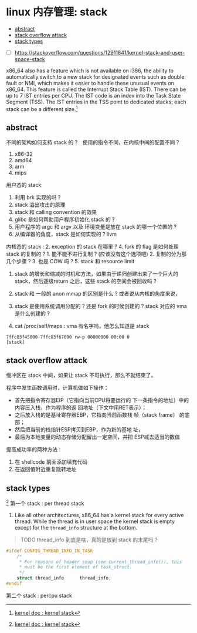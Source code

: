 # linux 内存管理: stack


<!-- vim-markdown-toc GitLab -->

- [abstract](#abstract)
- [stack overflow attack](#stack-overflow-attack)
- [stack types](#stack-types)

<!-- vim-markdown-toc -->

- [ ] https://stackoverflow.com/questions/12911841/kernel-stack-and-user-space-stack

x86_64 also has a feature which is not available on i386, the ability to automatically switch to a new stack for designated events such as double fault or NMI, which makes it easier to handle these unusual events on x86_64. This feature is called the Interrupt Stack Table (IST). There can be up to 7 IST entries per CPU. The IST code is an index into the Task State Segment (TSS). The IST entries in the TSS point to dedicated stacks; each stack can be a different size.[^1]

## abstract 
不同的架构如何支持 stack 的 ?　使用的指令不同，在内核中间的配置不同 ?
1. x86-32
2. amd64
3. arm
4. mips

用户态的 stack:
1. 利用 brk 实现的吗 ?
2. stack 溢出攻击的原理
3. stack 和 calling convention 的效果
4. glibc 是如何帮助用户程序初始化 stack 的 ?
5. 用户程序的 argc 和 argv 以及 环境变量是放在 stack 的哪一个位置的 ?
6. 从编译器的角度，stack 是如何实现的 ? llvm 

内核态的 stack :
2. exception 的 stack 在哪里 ?
4. fork 的 flag 是如何处理 stack 的复制的 ?
    1. 能不能不进行复制 ? (应该没有这个选项吧)
    2. 复制的分为那几个步骤 ? 3. 也是 COW 吗 ?
5. stack 和 resource limit


1. stack 的增长和缩减的时机和方法，如果由于递归创建出来了一个巨大的 stack，然后逐级return 之后，这些 stack 的空间会被回收吗 ?
2. stack 和 一般的 anon mmap 的区别是什么 ? 或者说从内核的角度来说，
3. stack 是使用系统调用分配的 ? 还是 fork 的时候创建的 ? stack 对应的 vma 是什么创建的 ?


4. cat /proc/self/maps : vma 有名字吗，他怎么知道是 stack 
```
7ffc83f45000-7ffc83f67000 rw-p 00000000 00:00 0                          [stack]
```

## stack overflow attack
缓冲区在 stack 中间，如果让 stack 不可执行，那么不就结束了。


程序中发生函数调用时，计算机做如下操作：
- 首先把指令寄存器EIP（它指向当前CPU将要运行的 下一条指令的地址）中的内容压入栈，作为程序的返 回地址（下文中用RET表示）；
- 之后放入栈的是基址寄存器EBP，它指向当前函数栈 帧（stack frame） 的底部；
- 然后把当前的栈指针ESP拷贝到EBP，作为新的基地 址，
- 最后为本地变量的动态存储分配留出一定空间，并把 ESP减去适当的数值

提高成功率的两种方法 : 
1. 在 shellcode 前面添加填充代码
2. 在返回值附近重复跳转地址

## stack types
[^1]
第一个 stack : per thread stack
1. Like all other architectures, x86_64 has a kernel stack for every active thread.
While the thread is in user space the kernel stack is empty except for the `thread_info` structure at the bottom.
> TODO thread_info 到底是啥，真的是放到 stack 的末尾吗 ?
```c
#ifdef CONFIG_THREAD_INFO_IN_TASK
	/*
	 * For reasons of header soup (see current_thread_info()), this
	 * must be the first element of task_struct.
	 */
	struct thread_info		thread_info;
#endif
```

第二个 stack : percpu stack


[^1]: [kernel doc : kernel stack](https://www.kernel.org/doc/html/latest/x86/kernel-stacks.html)
